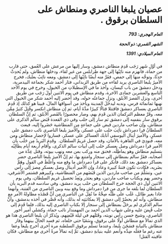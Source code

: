 <h1 dir="rtl">عصيان يلبغا الناصري ومنطاش على السلطان برقوق .</h1>

<h5 dir="rtl">العام الهجري:  793

الشهر القمري: ذو الحجة

العام الميلادي: 1391</h5>

<p dir="rtl">في أوَّلِ شَهرِ رَجَب قَدِمَ منطاش دمشق، وسار إليها من مرعش على العُمق، حتى قارب من حماة، فانهزم منه نائِبُها إلى جهة طرابلس من غيرِ لقاء، ودخلها منطاش، ولم يُحدِثْ حدثًا، وتوجَّه منها إلى حمص، ففَرَّ منه أيضًا نائِبُها إلى دمشق، ومعه نائِبُ بعلبك، فخرج الأميرُ يلبغا الناصري يريد لقاءه من طريق الزبداني، فثار أحمد شكر بجماعة البيدمرية، ودخل دمشقَ من باب كيسان، وأخذ ما في الإسطبلاتِ من الخيول، وخرج في يوم الأحد التاسع والعشرين جمادى الآخرة، وقدم منطاش في يوم الاثنين أولَ رَجَب من طريق أخرى، ونزل القصرَ الأبلق، ونزل جماعتُه حوله، وقد أَحضر إليه أحمد شكر من الخيول التي نهبها ثمانمائة فرس، وندبه ليدخُلَ المدينة ويأخذ من أسواقها المالَ، فبينا هو كذلك إذ قَدِمَ الناصري بعساكر دمشقَ فاقتتلا قتالًا كبيرًا مدَّةَ أيام، ثم إن منطاش انكسر وقُتِلَ كثيرٌ مِمَّن معه، وفَرَّ معظم التركمان الذين قَدِمَ بهم، وصار محصورًا بالقَصرِ الأبلق، ثم إنَّ السلطان برقوق سار بنفسِه إلى دمشق ثم سار إلى حلب وفي ذي القعدة قَبَض سالم الذكرى على منطاش، وإن صاحب ماردين قبض على جماعةٍ مِن المنطاشية حَضَروا إليه، فبعث السلطانُ قرا دمرداش نائِبَ حلب على عسكر، والأميرَ يلبغا الناصري نائب دمشق على عسكرٍ، والأميرَ أينال اليوسفي أتابك العساكر على عسكر، فساروا لإحضارِ منطاش ومن معه، فنودِيَ في القاهرة بالأمان، وقد حصل غريمُ السلطان.
 وقَدِمَ البَريدُ مِن حَلَب بِأَن الأمير قرا دمرداش وصل بعسكر حلب إلى أبيات سالم الذكرى، وأقام أربعة أيام يطالِبُه بتسليم منطاش وهو يماطِلُه، فحنق منه وركب بمن معه ونهب بيوته، وقتل عِدَّة من أصحابه، ففَرَّ سالم بمنطاش إلى سنجار وامتنع بها، ثم إنَّ الأميرَ يلبغا الناصري حضر بعساكر دمشق بعد ذلك، فأنكر على قرا دمرداش ما وقع منه وأغلَظَ في القول وهَمَّ بضَربِه، فكادت تكون فتنةٌ كبيرة وعادا، وإن الأمير أدينال وصل بعسكرِ مِصرَ إلى رأس عين، وتسَلَّمَ من صاحب ماردين الذين قَبَضَهم من المنطاشية، وكبيرهم قشتمر الأشرفي، وحضر بهم وبكتاب صاحب ماردين، وهو يعتذر ويَعِدُ تحصيل غريم السلطان، وفي يوم الاثنين أول ذي الحجة خرج السلطان من حلب يريد دمشق، وفي سادسه قدم البريد بأن السلطان لما بلغه ما جرى من قرا دمرداش وما وقع بينه وبين الناصري من الفتنة، وأنهما عادا بغير طائل، غَلَب على ظَنِّه صِحَّةُ ما نُقِلَ عن الناصري مِن أنَّ قَصْدَه مطاولةُ الأمر مع منطاش، وأنه لم يحضُرْ إلى دمشق إلا بمكاتبَتِه له بذلك، وأَنه قَصَّر في أخذه بدمشق، وأنَّ سالم الذكرى لم يرحَلْ بمنطاش إلى سنجار إلا بكتابِ الناصري إليه بذلك، فلما قَدِمَ إلى حلب قُبِضَ عليه وعلى شهاب الدين أحمد بن المهمندار نائب حماة، وكشلي أمير أخور الناصري، وشيخ حسن رأس نوبته، وقَتَلَهم في ليلة قَبْضِهم، ويُذكَرُ أن يلبغا الناصري هذا هو الذي تمالأ مع منطاش أولًا على برقوق، وسَعَيَا حتى خلعاه، ثم فسد الحالُ بينهما وفاز منطاش بالنيابةِ فسَجَنَ يلبغا، وعندما تسلَّم برقوق السلطنة مرة أخرى أخرج يلبغا وعفا عنه رغم ما فعَلَه ضِدَّه وأنعم عليه بنيابةِ دمشق، ثمَّ إنه تمالأ مرةً أخرى مع منطاش، فكان عاقبته القتل!</p></br>
